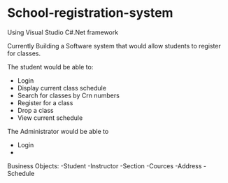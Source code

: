 # School-registration-system

Using Visual Studio C#.Net framework

Currently Building a Software system that would allow students to register for classes.

The student would be able to: 
- Login
- Display current class schedule
- Search for classes by Crn numbers
- Register for a class
- Drop a class
- View current schedule

The Administrator would be able to
- Login
- 


Business Objects:
-Student
-Instructor
-Section
-Cources
-Address
-Schedule



